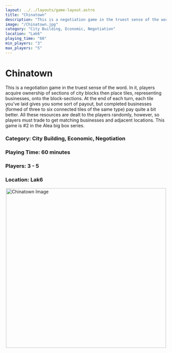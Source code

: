 ```yaml
---
layout: ../../layouts/game-layout.astro
title: "Chinatown"
description: "This is a negotiation game in the truest sense of the word."
image: "/Chinatown.jpg"
category: "City Building, Economic, Negotiation"
location: "Lak6"
playing_time: "60"
min_players: "3"
max_players: "5"
---
```

# Chinatown

This is a negotiation game in the truest sense of the word. In it, players acquire ownership of sections of city blocks then place tiles, representing businesses, onto the block-sections.  At the end of each turn, each tile you've laid gives you some sort of payout, but completed businesses (formed of three to six connected tiles of the same type) pay quite a bit better.  All these resources are dealt to the players randomly, however, so players must trade to get matching businesses and adjacent locations.  This game is #2 in the Alea big box series.  

### Category: City Building, Economic, Negotiation

### Playing Time: 60 minutes

### Players: 3 - 5

### Location: Lak6

<img src="/Chinatown.jpg" alt="Chinatown Image" width="500" style="display: block; margin: 0 auto">

    